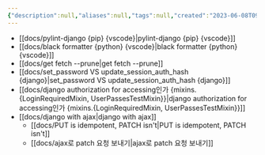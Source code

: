 ```yaml
---
{"description":null,"aliases":null,"tags":null,"created":"2023-06-08T09:11:23","updated":"2023-07-15T21:30:22","title":"20230608 book-project","dg-publish":true,"permalink":"/docs/20230608 book-project/","dgPassFrontmatter":true}
---
```


- [[docs/pylint-django {pip} {vscode}\|pylint-django {pip} {vscode}]]
- [[docs/black formatter {python} {vscode}\|black formatter {python} {vscode}]]
- [[docs/get fetch --prune\|get fetch --prune]]
- [[docs/set_password VS update_session_auth_hash {django}\|set_password VS update_session_auth_hash {django}]]
- [[docs/django authorization for accessing인가 {mixins.{LoginRequiredMixin, UserPassesTestMixin}}\|django authorization for accessing인가 {mixins.{LoginRequiredMixin, UserPassesTestMixin}}]]
- [[docs/django with ajax\|django with ajax]]
	- [[docs/PUT is idempotent, PATCH isn't\|PUT is idempotent, PATCH isn't]]
	- [[docs/ajax로 patch 요청 보내기\|ajax로 patch 요청 보내기]]
